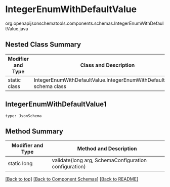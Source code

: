 # IntegerEnumWithDefaultValue
org.openapijsonschematools.components.schemas.IntegerEnumWithDefaultValue.java

## Nested Class Summary
| Modifier and Type | Class and Description |
| ----------------- | ---------------------- |
| static class | IntegerEnumWithDefaultValue.IntegerEnumWithDefaultValue1<br> schema class |

## IntegerEnumWithDefaultValue1
```
type: JsonSchema
```

## Method Summary
| Modifier and Type | Method and Description |
| ----------------- | ---------------------- |
| static long | validate(long arg, SchemaConfiguration configuration) |

[[Back to top]](#top) [[Back to Component Schemas]](../../../README.md#Component-Schemas) [[Back to README]](../../../README.md)
